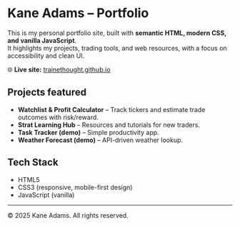 # Kane Adams – Portfolio

This is my personal portfolio site, built with **semantic HTML, modern CSS, and vanilla JavaScript**.  
It highlights my projects, trading tools, and web resources, with a focus on accessibility and clean UI.

🌐 **Live site:** [trainethought.github.io](https://trainethought.github.io)

## Projects featured
- **Watchlist & Profit Calculator** – Track tickers and estimate trade outcomes with risk/reward.
- **Strat Learning Hub** – Resources and tutorials for new traders.
- **Task Tracker (demo)** – Simple productivity app.
- **Weather Forecast (demo)** – API-driven weather lookup.

## Tech Stack
- HTML5  
- CSS3 (responsive, mobile-first design)  
- JavaScript (vanilla)  

---

© 2025 Kane Adams. All rights reserved.
